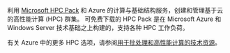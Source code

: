 利用 [Microsoft HPC Pack](https://technet.microsoft.com/library/jj899572.aspx) 和 Azure 的计算与基础结构服务，创建和管理基于云的高性能计算 (HPC) 群集。 可免费下载的 HPC Pack 是在 Microsoft Azure 和 Windows Server 技术基础之上构建的，支持各种 HPC 工作负荷。

有关 Azure 中的更多 HPC 选项，请参阅[用于批处理和高性能计算的技术资源](../articles/batch/big-compute-resources.md)。

